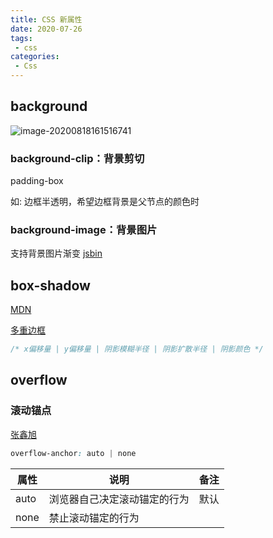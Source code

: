 ```yaml
---
title: CSS 新属性
date: 2020-07-26
tags:
 - css
categories: 
 - Css
---
```


## background

![image-20200818161516741](https://gitee.com/xuyiling/gopic/raw/master/img/20200818161523.png)

### background-clip：背景剪切

padding-box

如: 边框半透明，希望边框背景是父节点的颜色时

### background-image：背景图片

支持背景图片渐变 [jsbin](http://js.jirengu.com/sonabatayu/3/edit)

## box-shadow

[MDN](https://developer.mozilla.org/zh-CN/docs/Web/CSS/box-shadow)

[多重边框](http://js.jirengu.com/qosunoxise/1/edit?html,css,output)

```css
/* x偏移量 | y偏移量 | 阴影模糊半径 | 阴影扩散半径 | 阴影颜色 */
```

## overflow

### 滚动锚点

[张鑫旭](https://www.zhangxinxu.com/wordpress/2020/08/css-overflow-anchor/?shrink=1)

```css
overflow-anchor: auto | none
```

| 属性 | 说明                         | 备注 |
| ---- | ---------------------------- | ---- |
| auto | 浏览器自己决定滚动锚定的行为 | 默认 |
| none | 禁止滚动锚定的行为           |      |

